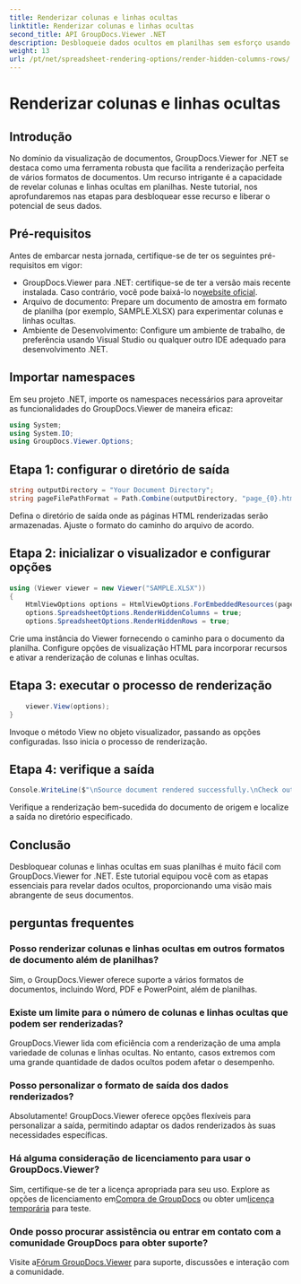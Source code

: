 ```yaml
---
title: Renderizar colunas e linhas ocultas
linktitle: Renderizar colunas e linhas ocultas
second_title: API GroupDocs.Viewer .NET
description: Desbloqueie dados ocultos em planilhas sem esforço usando GroupDocs.Viewer for .NET. Siga nosso guia passo a passo para revelar colunas e linhas ocultas.
weight: 13
url: /pt/net/spreadsheet-rendering-options/render-hidden-columns-rows/
---
```


# Renderizar colunas e linhas ocultas

## Introdução
No domínio da visualização de documentos, GroupDocs.Viewer for .NET se destaca como uma ferramenta robusta que facilita a renderização perfeita de vários formatos de documentos. Um recurso intrigante é a capacidade de revelar colunas e linhas ocultas em planilhas. Neste tutorial, nos aprofundaremos nas etapas para desbloquear esse recurso e liberar o potencial de seus dados.
## Pré-requisitos
Antes de embarcar nesta jornada, certifique-se de ter os seguintes pré-requisitos em vigor:
- GroupDocs.Viewer para .NET: certifique-se de ter a versão mais recente instalada. Caso contrário, você pode baixá-lo no[website oficial](https://releases.groupdocs.com/viewer/net/).
- Arquivo de documento: Prepare um documento de amostra em formato de planilha (por exemplo, SAMPLE.XLSX) para experimentar colunas e linhas ocultas.
- Ambiente de Desenvolvimento: Configure um ambiente de trabalho, de preferência usando Visual Studio ou qualquer outro IDE adequado para desenvolvimento .NET.
## Importar namespaces
Em seu projeto .NET, importe os namespaces necessários para aproveitar as funcionalidades do GroupDocs.Viewer de maneira eficaz:
```csharp
using System;
using System.IO;
using GroupDocs.Viewer.Options;
```
## Etapa 1: configurar o diretório de saída
```csharp
string outputDirectory = "Your Document Directory";
string pageFilePathFormat = Path.Combine(outputDirectory, "page_{0}.html");
```
Defina o diretório de saída onde as páginas HTML renderizadas serão armazenadas. Ajuste o formato do caminho do arquivo de acordo.
## Etapa 2: inicializar o visualizador e configurar opções
```csharp
using (Viewer viewer = new Viewer("SAMPLE.XLSX"))
{
    HtmlViewOptions options = HtmlViewOptions.ForEmbeddedResources(pageFilePathFormat);
    options.SpreadsheetOptions.RenderHiddenColumns = true;
    options.SpreadsheetOptions.RenderHiddenRows = true;
```
Crie uma instância do Viewer fornecendo o caminho para o documento da planilha. Configure opções de visualização HTML para incorporar recursos e ativar a renderização de colunas e linhas ocultas.
## Etapa 3: executar o processo de renderização
```csharp
    viewer.View(options);
}
```
Invoque o método View no objeto visualizador, passando as opções configuradas. Isso inicia o processo de renderização.
## Etapa 4: verifique a saída
```csharp
Console.WriteLine($"\nSource document rendered successfully.\nCheck output in {outputDirectory}.");
```
Verifique a renderização bem-sucedida do documento de origem e localize a saída no diretório especificado.
## Conclusão
Desbloquear colunas e linhas ocultas em suas planilhas é muito fácil com GroupDocs.Viewer for .NET. Este tutorial equipou você com as etapas essenciais para revelar dados ocultos, proporcionando uma visão mais abrangente de seus documentos.
## perguntas frequentes
### Posso renderizar colunas e linhas ocultas em outros formatos de documento além de planilhas?
Sim, o GroupDocs.Viewer oferece suporte a vários formatos de documentos, incluindo Word, PDF e PowerPoint, além de planilhas.
### Existe um limite para o número de colunas e linhas ocultas que podem ser renderizadas?
GroupDocs.Viewer lida com eficiência com a renderização de uma ampla variedade de colunas e linhas ocultas. No entanto, casos extremos com uma grande quantidade de dados ocultos podem afetar o desempenho.
### Posso personalizar o formato de saída dos dados renderizados?
Absolutamente! GroupDocs.Viewer oferece opções flexíveis para personalizar a saída, permitindo adaptar os dados renderizados às suas necessidades específicas.
### Há alguma consideração de licenciamento para usar o GroupDocs.Viewer?
 Sim, certifique-se de ter a licença apropriada para seu uso. Explore as opções de licenciamento em[Compra de GroupDocs](https://purchase.groupdocs.com/buy) ou obter um[licença temporária](https://purchase.groupdocs.com/temporary-license/) para teste.
### Onde posso procurar assistência ou entrar em contato com a comunidade GroupDocs para obter suporte?
 Visite a[Fórum GroupDocs.Viewer](https://forum.groupdocs.com/c/viewer/9) para suporte, discussões e interação com a comunidade.